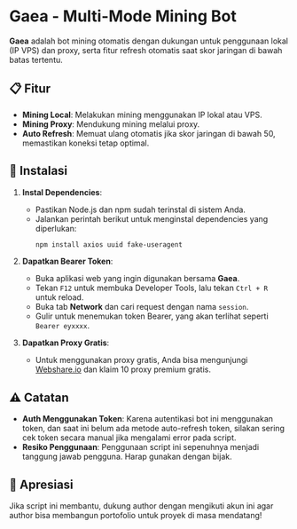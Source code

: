 
# Gaea - Multi-Mode Mining Bot

**Gaea** adalah bot mining otomatis dengan dukungan untuk penggunaan lokal (IP VPS) dan proxy, serta fitur refresh otomatis saat skor jaringan di bawah batas tertentu.

## 📋 Fitur
- **Mining Local**: Melakukan mining menggunakan IP lokal atau VPS.
- **Mining Proxy**: Mendukung mining melalui proxy.
- **Auto Refresh**: Memuat ulang otomatis jika skor jaringan di bawah 50, memastikan koneksi tetap optimal.

## 🚀 Instalasi
1. **Instal Dependencies**:
   - Pastikan Node.js dan npm sudah terinstal di sistem Anda.
   - Jalankan perintah berikut untuk menginstal dependencies yang diperlukan:
     ```bash
     npm install axios uuid fake-useragent
     ```

2. **Dapatkan Bearer Token**:
   - Buka aplikasi web yang ingin digunakan bersama **Gaea**.
   - Tekan `F12` untuk membuka Developer Tools, lalu tekan `Ctrl + R` untuk reload.
   - Buka tab **Network** dan cari request dengan nama `session`.
   - Gulir untuk menemukan token Bearer, yang akan terlihat seperti `Bearer eyxxxx`.

3. **Dapatkan Proxy Gratis**:
   - Untuk menggunakan proxy gratis, Anda bisa mengunjungi [Webshare.io](https://www.webshare.io/?referral_code=nppjfy3iuura) dan klaim 10 proxy premium gratis.

## ⚠️ Catatan
- **Auth Menggunakan Token**: Karena autentikasi bot ini menggunakan token, dan saat ini belum ada metode auto-refresh token, silakan sering cek token secara manual jika mengalami error pada script.
- **Resiko Penggunaan**: Penggunaan script ini sepenuhnya menjadi tanggung jawab pengguna. Harap gunakan dengan bijak.

## 🤝 Apresiasi
Jika script ini membantu, dukung author dengan mengikuti akun ini agar author bisa membangun portofolio untuk proyek di masa mendatang!
